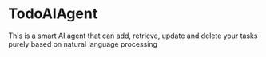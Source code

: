 # TodoAIAgent
This is a smart AI agent that can add, retrieve, update and delete your tasks purely based on natural language processing
